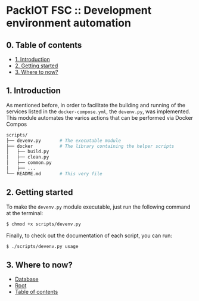 # PackIOT FSC :: Development environment automation

<!-- TOC -->
## 0. Table of contents

- [1. Introduction](#1-introduction)
- [2. Getting started](#2-getting-started)
- [3. Where to now?](#3-where-to-now)
    
<!-- /TOC -->

## 1. Introduction
As mentioned before, in order to facilitate the building and running of the services listed in the `docker-compose.yml`, the `devenv.py`, was implemented.
This module automates the varios actions that can be performed via Docker Compos

```bash
scripts/
├── devenv.py       # The executable module
├── docker          # The library containing the helper scripts
│   ├── build.py
│   ├── clean.py
│   ├── common.py
│   ├── ...
└── README.md       # This very file
```

## 2. Getting started

To make the `devenv.py` module executable, just run the following command at the terminal:
```bash
$ chmod +x scripts/devenv.py
```

Finally, to check out the documentation of each script, you can run:
```bash
$ ./scripts/devenv.py usage
```

## 3. Where to now?

* [Database](../database/README.md) 
* [Root](../README.md)
* [Table of contents](#0-table-of-contents)
